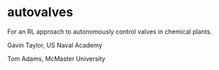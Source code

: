# autovalves

For an RL approach to autonomously control valves in chemical plants.

Gavin Taylor, US Naval Academy

Tom Adams, McMaster University


